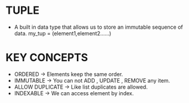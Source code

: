 # TUPLE

- A built in data type that allows us to store an immutable sequence of data.
my_tup = (element1,element2......)

# KEY CONCEPTS

- ORDERED -> Elements keep the same order.
- IMMUTABLE -> You can not ADD , UPDATE , REMOVE any item.
- ALLOW DUPLICATE -> Like list duplicates are allowed.
- INDEXABLE -> We can access element by index.

